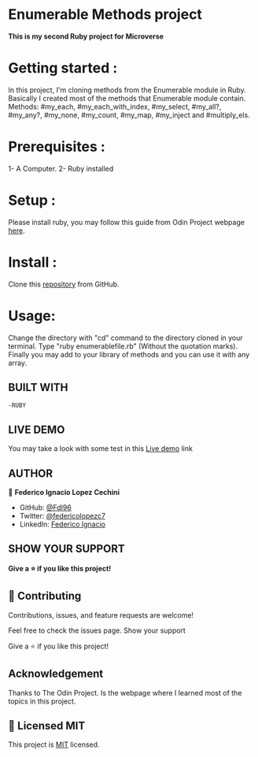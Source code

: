 # Enumerable Methods project

**This is my second Ruby project for Microverse**

# Getting started :

In this project, I'm cloning methods from the Enumerable module in Ruby. Basically I created most of the methods that Enumerable module contain.
Methods: #my_each, #my_each_with_index, #my_select, #my_all?, #my_any?, #my_none, #my_count, #my_map, #my_inject and #multiply_els.

# Prerequisites :

1- A Computer.
2- Ruby installed

# Setup :

Please install ruby, you may follow this guide from Odin Project webpage [here](https://www.theodinproject.com/courses/ruby-programming/lessons/installing-ruby-ruby-programming).

# Install :

Clone this [repository](https://github.com/FdI96/Project-2-Enumerable-Methods/tree/Features) from GitHub.

# Usage:

Change the directory with "cd" command to the directory cloned in your terminal.
Type "ruby enumerablefile.rb" (Without the quotation marks).
Finally you may add to your library of methods and you can use it with any array.

## BUILT WITH

    -RUBY

## LIVE DEMO

You may take a look with some test in this [Live demo](https://repl.it/@FdI96/BewitchedTurbulentMuse#main.rb) link

## AUTHOR

👤 **Federico Ignacio Lopez Cechini**

- GitHub: [@FdI96](https://github.com/FdI96)
- Twitter: [@federicolopezc7 ](https://twitter.com/federicolopezc7)
- LinkedIn: [Federico Ignacio](https://www.linkedin.com/in/federico-ignacio-3285411a4/)

## SHOW YOUR SUPPORT

**Give a ⭐️ if you like this project!**

## 🤝 Contributing

Contributions, issues, and feature requests are welcome!

Feel free to check the issues page. Show your support

Give a ⭐️ if you like this project!

## Acknowledgement

Thanks to The Odin Project. Is the webpage where I learned most of the topics in this project.

## 📝 Licensed MIT

This project is [MIT](https://github.com/FdI96/Project-2-Enumerable-Methods/blob/Features/LICENSE) licensed.
